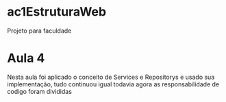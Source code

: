 # ac1EstruturaWeb
Projeto para faculdade


# Aula 4
Nesta aula foi aplicado o conceito de Services e Repositorys e usado sua implementação, tudo continuou igual todavia agora
as responsabilidade de codigo foram divididas
